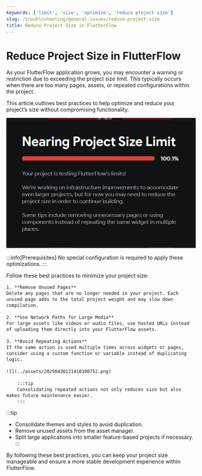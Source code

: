 ```yaml
---
keywords: ['limit', 'size', 'optimize', 'reduce project size']
slug: /troubleshooting/general-issues/reduce-project-size
title: Reduce Project Size in FlutterFlow
---
```


# Reduce Project Size in FlutterFlow

As your FlutterFlow application grows, you may encounter a warning or restriction due to exceeding the project size limit. This typically occurs when there are too many pages, assets, or repeated configurations within the project.

This article outlines best practices to help optimize and reduce your project’s size without compromising functionality.

![](../assets/20250430121409872946.png)

:::info[Prerequisites]
No special configuration is required to apply these optimizations.
:::

Follow these best practices to minimize your project size:

    1. **Remove Unused Pages**  
    Delete any pages that are no longer needed in your project. Each unused page adds to the total project weight and may slow down compilation.

    2. **Use Network Paths for Large Media**  
    For large assets like videos or audio files, use hosted URLs instead of uploading them directly into your FlutterFlow assets.

    3. **Avoid Repeating Actions**  
    If the same action is used multiple times across widgets or pages, consider using a custom function or variable instead of duplicating logic.

    ![](../assets/20250430121410100752.png)

        :::tip
        Consolidating repeated actions not only reduces size but also makes future maintenance easier.
        :::

:::tip
- Consolidate themes and styles to avoid duplication.
- Remove unused assets from the asset manager.
- Split large applications into smaller feature-based projects if necessary.
:::

By following these best practices, you can keep your project size manageable and ensure a more stable development experience within FlutterFlow.


